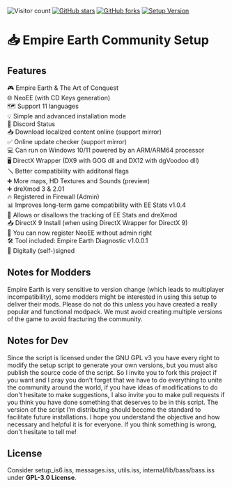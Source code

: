 ![Visitor count](https://shields-io-visitor-counter.herokuapp.com/badge?page=EE-modders.Empire-Earth-Setup)
[![GitHub stars](https://img.shields.io/github/stars/EE-modders/Empire-Earth-Setup)](https://github.com/EE-modders/Empire-Earth-Setup/stargazers)
[![GitHub forks](https://img.shields.io/github/forks/EE-modders/Empire-Earth-Setup)](https://github.com/EE-modders/Empire-Earth-Setup/network)
[![Setup Version](https://img.shields.io/badge/Setup%20Version-v1.0.4.0-blue)](https://github.com/EE-modders/Empire-Earth-Setup)
# 📥 Empire Earth Community Setup

## Features
🎮 Empire Earth & The Art of Conquest\
🌐 NeoEE (with CD Keys generation)\
🗺️ Support 11 languages\
💡 Simple and advanced installation mode\
📣 Discord Status\
📥 Download localized content online (support mirror)\
✅ Online update checker (support mirror)\
💻 Can run on Windows 10/11 powered by an ARM/ARM64 processor\
🖥️ DirectX Wrapper (DX9 with GOG dll and DX12 with dgVoodoo dll)\
🪛 Better compatibility with additonal flags\
➕ More maps, HD Textures and Sounds (preview)\
➕ dreXmod 3 & 2.01\
🔥 Registered in Firewall (Admin)\
📊 Improves long-term game compatibility with EE Stats v1.0.4\
🗿 Allows or disallows the tracking of EE Stats and dreXmod\
📥 DirectX 9 Install (when using DirectX Wrapper for DirectX 9)\
🔑 You can now register NeoEE without admin right\
🛠️ Tool included: Empire Earth Diagnostic v1.0.0.1\
🔐 Digitally (self-)signed

## Notes for Modders
Empire Earth is very sensitive to version change (which leads to multiplayer incompatibility), some modders might be interested in using this setup to deliver their mods. Please do not do this unless you have created a really popular and functional modpack. We must avoid creating multiple versions of the game to avoid fracturing the community.

## Notes for Dev 
Since the script is licensed under the GNU GPL v3 you have every right to modify the setup script to generate your own versions, but you must also publish the source code of the script. So I invite you to fork this project if you want and I pray you don't forget that we have to do everything to unite the community around the world, if you have ideas of modifications to do don't hesitate to make suggestions, I also invite you to make pull requests if you think you have done something that deserves to be in this script. The version of the script I'm distributing should become the standard to facilitate future installations. I hope you understand the objective and how necessary and helpful it is for everyone. If you think something is wrong, don't hesitate to tell me!

## License
Consider setup_is6.iss, messages.iss, utils.iss, internal/lib/bass/bass.iss under **GPL-3.0 License**.
